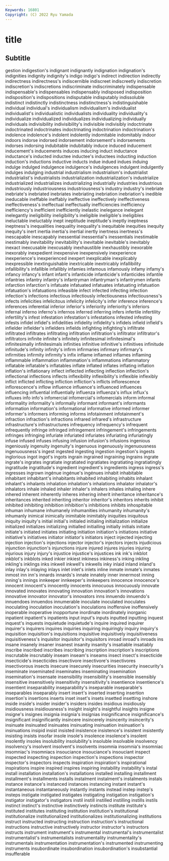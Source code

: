 ```yaml
---
Keywords: 16801
Copyright: (C) 2022 Ryu Yamada
---
```



# title

## Subtitle
gestion indigestion's
indignant indignantly indignation indignation's indignities indignity indignity's indigo indigo's indirect
indirection indirectly indirectness indirectness's indiscernible indiscreet indiscreetly indiscretion indiscretion's indiscretions
indiscriminate indiscriminately indispensable indispensable's indispensables indispensably indisposed indisposition indisposition's indispositions
indisputable indisputably indissoluble indistinct indistinctly indistinctness indistinctness's indistinguishable individual individual's
individualism individualism's individualist individualist's individualistic individualists individuality individuality's individualize individualized
individualizes individualizing individually individuals indivisibility indivisibility's indivisible indivisibly indoctrinate indoctrinated
indoctrinates indoctrinating indoctrination indoctrination's indolence indolence's indolent indolently indomitable indomitably
indoor indoors indorse indorsed indorsement indorsement's indorsements indorses indorsing indubitable
indubitably induce induced inducement inducement's inducements induces inducing induct inductance
inductance's inducted inductee inductee's inductees inducting induction induction's inductions inductive
inducts indue indued indues induing indulge indulged indulgence indulgence's indulgences
indulgent indulgently indulges indulging industrial industrialism industrialism's industrialist industrialist's industrialists
industrialization industrialization's industrialize industrialized industrializes industrializing industrially industries industrious industriously
industriousness industriousness's industry industry's inebriate inebriate's inebriated inebriates inebriating inebriation
inebriation's inedible ineducable ineffable ineffably ineffective ineffectively ineffectiveness ineffectiveness's ineffectual
ineffectually inefficiencies inefficiency inefficiency's inefficient inefficiently inelastic inelegance inelegant inelegantly
ineligibility ineligibility's ineligible ineligible's ineligibles ineluctable ineluctably inept ineptitude ineptitude's
ineptly ineptness ineptness's inequalities inequality inequality's inequitable inequities inequity inequity's
inert inertia inertia's inertial inertly inertness inertness's inescapable inescapably inessential
inessential's inessentials inestimable inestimably inevitability inevitability's inevitable inevitable's inevitably inexact
inexcusable inexcusably inexhaustible inexhaustibly inexorable inexorably inexpedient inexpensive inexpensively inexperience
inexperience's inexperienced inexpert inexplicable inexplicably inexpressible inextinguishable inextricable inextricably infallibility
infallibility's infallible infallibly infamies infamous infamously infamy infamy's infancy infancy's
infant infant's infanticide infanticide's infanticides infantile infantries infantry infantry's infantryman
infantryman's infantrymen infants infarction infarction's infatuate infatuated infatuates infatuating infatuation
infatuation's infatuations infeasible infect infected infecting infection infection's infections infectious
infectiously infectiousness infectiousness's infects infelicities infelicitous infelicity infelicity's infer inference
inference's inferences inferential inferior inferior's inferiority inferiority's inferiors infernal inferno
inferno's infernos inferred inferring infers infertile infertility infertility's infest infestation
infestation's infestations infested infesting infests infidel infidel's infidelities infidelity infidelity's
infidels infield infield's infielder infielder's infielders infields infighting infighting's infiltrate
infiltrated infiltrates infiltrating infiltration infiltration's infiltrator infiltrator's infiltrators infinite infinite's
infinitely infinitesimal infinitesimal's infinitesimally infinitesimals infinities infinitive infinitive's infinitives infinitude
infinitude's infinity infinity's infirm infirmaries infirmary infirmary's infirmities infirmity infirmity's
infix inflame inflamed inflames inflaming inflammable inflammation inflammation's inflammations inflammatory
inflatable inflatable's inflatables inflate inflated inflates inflating inflation inflation's inflationary
inflect inflected inflecting inflection inflection's inflectional inflections inflects inflexibility inflexibility's
inflexible inflexibly inflict inflicted inflicting infliction infliction's inflicts inflorescence inflorescence's
inflow influence influence's influenced influences influencing influential influentially influenza influenza's
influx influx's influxes info info's infomercial infomercial's infomercials inform informal
informality informality's informally informant informant's informants information information's informational informative
informed informer informer's informers informing informs infotainment infotainment's infraction infraction's
infractions infrared infrared's infrastructure infrastructure's infrastructures infrequency infrequency's infrequent infrequently
infringe infringed infringement infringement's infringements infringes infringing infuriate infuriated infuriates
infuriating infuriatingly infuse infused infuses infusing infusion infusion's infusions ingenious
ingeniously ingenuity ingenuity's ingenuous ingenuously ingenuousness ingenuousness's ingest ingested ingesting
ingestion ingestion's ingests inglorious ingot ingot's ingots ingrain ingrained ingraining
ingrains ingrate ingrate's ingrates ingratiate ingratiated ingratiates ingratiating ingratiatingly ingratitude
ingratitude's ingredient ingredient's ingredients ingress ingress's ingresses ingrown ingénue ingénue's
ingénues inhabit inhabitable inhabitant inhabitant's inhabitants inhabited inhabiting inhabits inhalant
inhalant's inhalants inhalation inhalation's inhalations inhalator inhalator's inhalators inhale inhaled
inhaler inhaler's inhalers inhales inhaling inhere inhered inherent inherently inheres
inhering inherit inheritance inheritance's inheritances inherited inheriting inheritor inheritor's inheritors
inherits inhibit inhibited inhibiting inhibition inhibition's inhibitions inhibits inhospitable inhuman
inhumane inhumanely inhumanities inhumanity inhumanity's inhumanly inimical inimically inimitable inimitably
iniquities iniquitous iniquity iniquity's initial initial's initialed initialing initialization initialize
initialized initializes initializing initialled initialling initially initials initiate initiate's initiated
initiates initiating initiation initiation's initiations initiative initiative's initiatives initiator initiator's
initiators inject injected injecting injection injection's injections injector injector's injectors
injects injudicious injunction injunction's injunctions injure injured injures injuries injuring
injurious injury injury's injustice injustice's injustices ink ink's inkblot inkblot's
inkblots inked inkier inkiest inkiness inkiness's inking inkling inkling's inklings
inks inkwell inkwell's inkwells inky inlaid inland inland's inlay inlay's
inlaying inlays inlet inlet's inlets inline inmate inmate's inmates inmost
inn inn's innards innards's innate innately inner innermost inning inning's
innings innkeeper innkeeper's innkeepers innocence innocence's innocent innocent's innocently innocents
innocuous innocuously innovate innovated innovates innovating innovation innovation's innovations innovative
innovator innovator's innovators inns innuendo innuendo's innuendoes innuendos innumerable inoculate
inoculated inoculates inoculating inoculation inoculation's inoculations inoffensive inoffensively inoperable inoperative
inopportune inordinate inordinately inorganic inpatient inpatient's inpatients input input's inputs
inputted inputting inquest inquest's inquests inquietude inquietude's inquire inquired inquirer
inquirer's inquirers inquires inquiries inquiring inquiringly inquiry inquiry's inquisition inquisition's
inquisitions inquisitive inquisitively inquisitiveness inquisitiveness's inquisitor inquisitor's inquisitors inroad inroad's
inroads ins insane insanely insaner insanest insanity insanity's insatiable insatiably
inscribe inscribed inscribes inscribing inscription inscription's inscriptions inscrutable inscrutably inseam
inseam's inseams insect insect's insecticide insecticide's insecticides insectivore insectivore's insectivores
insectivorous insects insecure insecurely insecurities insecurity insecurity's inseminate inseminated inseminates
inseminating insemination insemination's insensate insensibility insensibility's insensible insensibly insensitive insensitively
insensitivity insensitivity's insentience insentience's insentient inseparability inseparability's inseparable inseparable's inseparables
inseparably insert insert's inserted inserting insertion insertion's insertions inserts inset
inset's insets insetted insetting inshore inside inside's insider insider's insiders
insides insidious insidiously insidiousness insidiousness's insight insight's insightful insights insigne
insigne's insignes insignia insignia's insignias insignificance insignificance's insignificant insignificantly insincere
insincerely insincerity insincerity's insinuate insinuated insinuates insinuating insinuation insinuation's insinuations
insipid insist insisted insistence insistence's insistent insistently insisting insists insofar
insole insole's insolence insolence's insolent insolently insoles insolubility insolubility's insoluble
insolvable insolvency insolvency's insolvent insolvent's insolvents insomnia insomnia's insomniac insomniac's
insomniacs insouciance insouciance's insouciant inspect inspected inspecting inspection inspection's inspections
inspector inspector's inspectors inspects inspiration inspiration's inspirational inspirations inspire inspired
inspires inspiring instability instability's instal install installation installation's installations installed
installing installment installment's installments installs instalment instalment's instalments instals instance
instance's instanced instances instancing instant instant's instantaneous instantaneously instantly instants
instead instep instep's insteps instigate instigated instigates instigating instigation instigation's
instigator instigator's instigators instil instill instilled instilling instills instils instinct
instinct's instinctive instinctively instincts institute institute's instituted institutes instituting institution
institution's institutional institutionalize institutionalized institutionalizes institutionalizing institutions instruct instructed instructing
instruction instruction's instructional instructions instructive instructively instructor instructor's instructors instructs
instrument instrument's instrumental instrumental's instrumentalist instrumentalist's instrumentalists instrumentality instrumentality's instrumentals
instrumentation instrumentation's instrumented instrumenting instruments insubordinate insubordination insubordination's insubstantial insufferable
